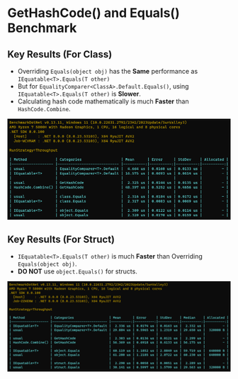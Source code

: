 # GetHashCode() and Equals() Benchmark

## Key Results (For Class)

- Overriding `Equals(object obj)` has the **Same** performance as `IEquatable<T>.Equals(T other)`
- But for `EqualityComparer<ClassA>.Default.Equals()`, using `IEquatable<T>.Equals(T other)` is **Slower**. 
- Calculating hash code mathematically is much **Faster** than `HashCode.Combine`.

![Benchmark](Benchmark.png)

## Key Results (For Struct)

- `IEquatable<T>.Equals(T other)` is much **Faster** than Overriding `Equals(object obj)`.
- **DO NOT** use `object.Equals()` for structs.

![Benchmark2](Benchmark2.png)